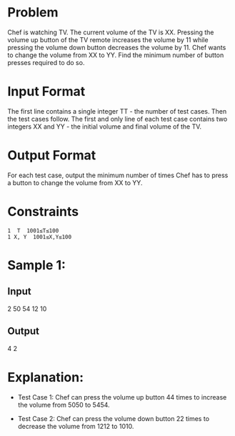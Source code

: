 # Problem
Chef is watching TV. The current volume of the TV is XX. Pressing the volume up button of the TV remote increases the volume by 11 while pressing the volume down button decreases the volume by 11. Chef wants to change the volume from XX to YY. Find the minimum number of button presses required to do so.

# Input Format
The first line contains a single integer TT - the number of test cases. Then the test cases follow.
The first and only line of each test case contains two integers XX and YY - the initial volume and final volume of the TV.

# Output Format
For each test case, output the minimum number of times Chef has to press a button to change the volume from XX to YY.

# Constraints
```
1  T  1001≤T≤100
1 X, Y  1001≤X,Y≤100
```
# Sample 1:
## Input
2
50 54
12 10
## Output
4
2
# Explanation:
- Test Case 1: Chef can press the volume up button 44 times to increase the volume from 5050 to 5454.

- Test Case 2: Chef can press the volume down button 22 times to decrease the volume from 1212 to 1010.
